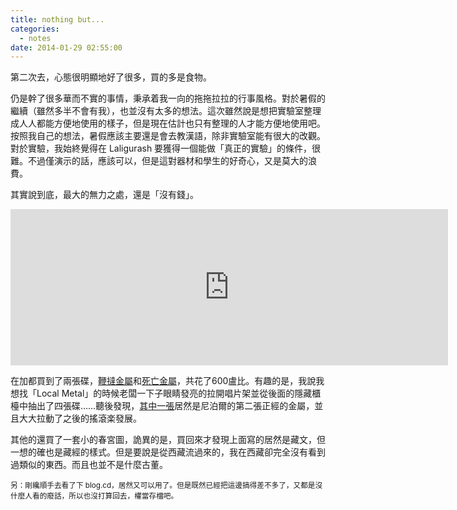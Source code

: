 ```yaml
---
title: nothing but...
categories:
  - notes
date: 2014-01-29 02:55:00
---
```


第二次去，心態很明顯地好了很多，買的多是食物。

仍是幹了很多華而不實的事情，秉承着我一向的拖拖拉拉的行事風格。對於暑假的繼續（雖然多半不會有我），也並沒有太多的想法。這次雖然說是想把實驗室整理成人人都能方便地使用的樣子，但是現在估計也只有整理的人才能方便地使用吧。按照我自己的想法，暑假應該主要還是會去教漢語，除非實驗室能有很大的改觀。對於實驗，我始終覺得在 Laligurash 要獲得一個能做「真正的實驗」的條件，很難。不過僅演示的話，應該可以，但是這對器材和學生的好奇心，又是莫大的浪費。

其實說到底，最大的無力之處，還是「沒有錢」。

<div id="293920238665192963" align="center">
	<iframe width="700" height="250" frameborder="0" scrolling="no" marginheight="0" marginwidth="0" src="https://maps.google.com/?t=h&ampie=UTF8&ampll=28.261714,83.490086&ampspn=0.021206,0.040855&ampz=15&ampoutput=embed"></iframe>
</div>

在加都買到了兩張碟，[鞭撻金屬](http://www.xiami.com/album/1192099658?spm=a1z1s.3521865.23309997.3.O6Tkh7)和[死亡金屬](http://www.xiami.com/album/792099719?spm=a1z1s.6843761.226669510.19.REC699)，共花了600盧比。有趣的是，我說我想找「Local Metal」的時候老闆一下子眼睛發亮的拉開唱片架並從後面的隱藏櫃檯中抽出了四張碟……聽後發現，[其中一張](http://www.xiami.com/album/792099719?spm=a1z1s.6843761.226669510.19.REC699)居然是尼泊爾的第二張正經的金屬，並且大大拉動了之後的搖滾楽發展。

其他的還買了一套小的春宮圖，詭異的是，買回來才發現上面寫的居然是藏文，但一想的確也是藏經的樣式。但是要說是從西藏流過來的，我在西藏卻完全沒有看到過類似的東西。而且也並不是什麼古董。

<sub>另：剛纔順手去看了下 blog.cd，居然又可以用了。但是既然已經把這邊搞得差不多了，又都是沒什麼人看的廢話，所以也沒打算回去，權當存檔吧。</sub>
